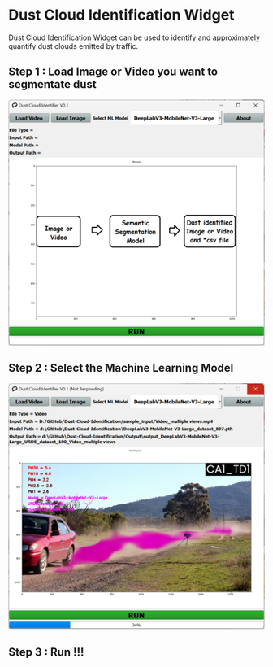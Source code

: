 # Dust Cloud Identification Widget
 Dust Cloud Identification Widget can be used to identify and approximately quantify dust clouds emitted by traffic.
 
## Step 1 : Load Image or Video you want to segmentate dust
![APP Screenshot 1](/app_data/GUI_1.PNG)

## Step 2 : Select the Machine Learning Model
![APP Screenshot 2](/app_data/GUI_2.PNG)

## Step 3 : Run !!!

